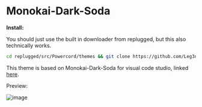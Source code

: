 # Monokai-Dark-Soda

**Install:**

You should just use the built in downloader from replugged, but this also technically works.

```bash
cd replugged/src/Powercord/themes && git clone https://github.com/Leg3ndary/Monokai-Dark-Soda
```

This theme is based on Monokai-Dark-Soda for visual code studio, linked [here](https://marketplace.visualstudio.com/items?itemName=AdamCaviness.theme-monokai-dark-soda).

Preview:

![image](https://user-images.githubusercontent.com/57199957/183331773-b068cc35-cda0-43a7-a29b-7a07985ca14e.png)
